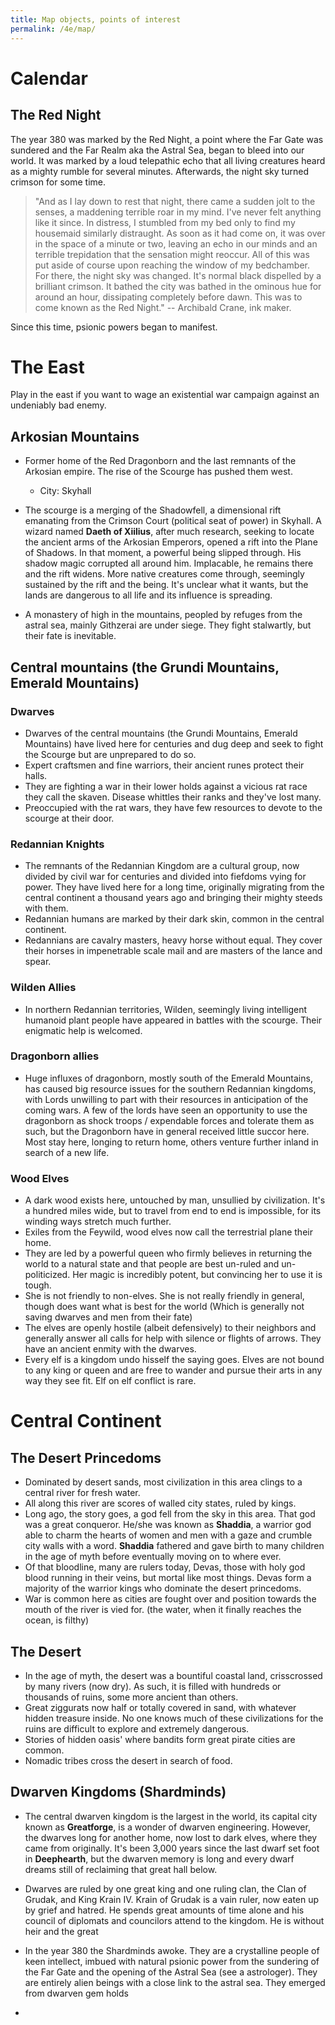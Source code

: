 ```yaml
---
title: Map objects, points of interest
permalink: /4e/map/
---
```

# Calendar

## The Red Night

The year 380 was marked by the Red Night, a point where the Far Gate was sundered and the Far Realm aka the Astral Sea, began to bleed into our world. It was marked by a loud telepathic echo that all living creatures heard as a mighty rumble for several minutes. Afterwards, the night sky turned crimson for some time. 

>    "And as I lay down to rest that night, there came a sudden jolt to the senses, a maddening terrible roar in my mind. I've never felt anything like it since. In distress, I stumbled from my bed only to find my housemaid similarly distraught. As soon as it had come on, it was over in the space of a minute or two, leaving an echo in our minds and an terrible trepidation that the sensation might reoccur. All of this was put aside of course upon reaching the window of my bedchamber. For there, the night sky was changed.  It's normal black dispelled by a brilliant crimson. It bathed the city was bathed in the ominous hue for around an hour, dissipating completely before dawn. This was to come known as the Red Night."
>    -- Archibald Crane, ink maker.

Since this time, psionic powers began to manifest.

# The East

Play in the east if you want to wage an existential war campaign against an undeniably bad enemy.

## Arkosian Mountains

* Former home of the Red Dragonborn and the last remnants of the Arkosian empire. The rise of the Scourge has pushed them west.   
  * City: Skyhall

* The scourge is a merging of the Shadowfell, a dimensional rift emanating from the Crimson Court (political seat of power) in Skyhall. A wizard named **Daeth of  Xiilius**, after much research, seeking to locate the ancient arms of the Arkosian Emperors, opened a rift into the Plane of Shadows. In that moment, a powerful being slipped through. His shadow magic corrupted all around him. Implacable, he remains there and the rift widens. More native creatures come through, seemingly sustained by the rift and the being. It's unclear what it wants, but the lands are dangerous to all life and its influence is spreading. 

* A monastery of high in the mountains, peopled by refuges from the astral sea, mainly Githzerai are under siege. They fight stalwartly, but their fate is inevitable. 

## Central mountains (the Grundi Mountains, Emerald Mountains) 

### Dwarves
* Dwarves of the central mountains (the Grundi Mountains, Emerald Mountains) have lived here for centuries and dug deep and seek to fight the Scourge but are unprepared to do so.   
* Expert craftsmen and fine warriors, their ancient runes protect their halls.  
* They are fighting a war in their lower holds against a vicious rat race they call the skaven. Disease whittles their ranks and they've lost many.
* Preoccupied with the rat wars, they have few resources to devote to the scourge at their door.

### Redannian Knights
* The remnants of the Redannian Kingdom are a cultural group, now divided by civil war for centuries and divided into fiefdoms vying for power. They have lived here for a long time, originally migrating from the central continent a thousand years ago and bringing their mighty steeds with them.
* Redannian humans are marked by their dark skin, common in the central continent.  
* Redannians are cavalry masters, heavy horse without equal. They cover their horses in impenetrable scale mail and are masters of the lance and spear.

### Wilden Allies
* In northern Redannian territories, Wilden, seemingly living intelligent humanoid plant people have appeared in battles with the scourge. Their enigmatic help is welcomed.

### Dragonborn allies
* Huge influxes of dragonborn, mostly south of the Emerald Mountains, has caused big resource issues for the southern Redannian kingdoms, with Lords unwilling to part with their resources in anticipation of the coming wars. A few of the lords have seen an opportunity to use the dragonborn as shock troops / expendable forces and tolerate them as such, but the Dragonborn have in general received little succor here. Most stay here, longing to return home, others venture further inland in search of a new life.

### Wood Elves
* A dark wood exists here, untouched by man, unsullied by civilization. It's a hundred miles wide, but to travel from end to end is impossible, for its winding ways stretch much further. 
* Exiles from the Feywild, wood elves now call the terrestrial plane their home. 
* They are led by a powerful queen who firmly believes in returning the world to a natural state and that people are best un-ruled and un-politicized. Her magic is incredibly potent, but convincing her to use it is tough. 
* She is not friendly to non-elves. She is not really friendly in general, though does want what is best for the world (Which is generally not saving dwarves and men from their fate)
* The elves are openly hostile (albeit defensively) to their neighbors and generally answer all calls for help with silence or flights of arrows. They have an ancient enmity with the dwarves.
* Every elf is a kingdom undo hisself the saying goes. Elves are not bound to any king or queen and are free to wander and pursue their arts in any way they see fit. Elf on elf conflict is rare.

# Central Continent

## The Desert Princedoms
* Dominated by desert sands, most civilization in this area clings to a central river for fresh water. 
* All along this river are scores of walled city states, ruled by kings.  
* Long ago, the story goes, a god fell from the sky in this area. That god was a great conqueror. He/she was known as **Shaddia**, a warrior god able to charm the hearts of women and men with a gaze and crumble city walls with a word. **Shaddia** fathered and gave birth to many children in the age of myth before eventually moving on to where ever.
* Of that bloodline, many are rulers today, Devas, those with holy god blood running in their veins, but mortal like most things. Devas form a majority of the warrior kings who dominate the desert princedoms.
* War is common here as cities are fought over and position towards the mouth of the river is vied for. (the water, when it finally reaches the ocean, is filthy)

## The Desert
* In the age of myth, the desert was a bountiful coastal land, crisscrossed by many rivers (now dry). As such, it is filled with hundreds or thousands of ruins, some more ancient than others. 
* Great ziggurats now half or totally covered in sand, with whatever hidden treasure inside. No one knows much of these civilizations for the ruins are difficult to explore and extremely dangerous.
* Stories of hidden oasis' where bandits form great pirate cities are common.
* Nomadic tribes cross the desert in search of food.

## Dwarven Kingdoms (Shardminds)

* The central dwarven kingdom is the largest in the world, its capital city known as **Greatforge**, is a wonder of dwarven engineering. However, the dwarves long for another home, now lost to dark elves, where they came from originally. It's been 3,000 years since the last dwarf set foot in **Deephearth**, but the dwarven memory is long and every dwarf dreams still of reclaiming that great hall below.

* Dwarves are ruled by one great king and one ruling clan, the Clan of Grudak, and King Krain IV. Krain of Grudak is a vain ruler, now eaten up by grief and hatred. He spends great amounts of time alone and his council of diplomats and councilors attend to the kingdom. He is without heir and the great 

* In the year 380 the Shardminds awoke. They are a crystalline people of keen intellect, imbued with natural psionic power from the sundering of the Far Gate and the opening of the Astral Sea (see a astrologer). They are entirely alien beings with a close link to the astral sea. They emerged from dwarven gem holds

* 




